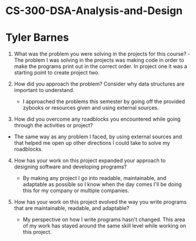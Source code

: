 # CS-300-DSA-Analysis-and-Design
# Tyler Barnes

1. What was the problem you were solving in the projects for this course?
   -The problem I was solving in the projects was making code in order to make the programs print out in the correct order. In project one it was a starting point to create project two.
   
2. How did you approach the problem? Consider why data structures are important to understand.
   - I approached the problems this semester by going off the provided zybooks or resources given and using external sources. 
   
3. How did you overcome any roadblocks you encountered while going through the activities or project?
  - The same way as any problem I faced, by using external sources and that helped me open up other directions I could take to solve my roadblocks.

4. How has your work on this project expanded your approach to designing software and developing programs?
   - By making any project I go into readable, maintainable, and adaptable as possible so I know when the day comes I'll be doing this for my company or multiple companies.
   
5. How has your work on this project evolved the way you write programs that are maintainable, readable, and adaptable?
   - My perspective on how I write programs hasn't changed. This area of my work has stayed around the same skill level while working on this project.
   
